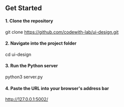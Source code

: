 ## Get Started 

#### 1. Clone the repository
git clone https://github.com/codewith-lab/ui-design.git

####  2. Navigate into the project folder
cd ui-design

####  3. Run the Python server
python3 server.py

#### 4. Paste the URL into your browser's address bar
http://127.0.0.1:5002/


